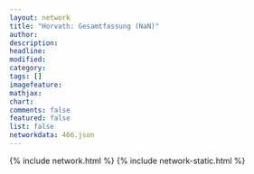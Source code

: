 ```yaml
---
layout: network
title: "Horvath: Gesamtfassung (NaN)"
author:
description:
headline:
modified:
category:
tags: []
imagefeature: 
mathjax: 
chart: 
comments: false
featured: false
list: false
networkdata: 466.json
---
```

{% include network.html %}
{% include network-static.html %}
